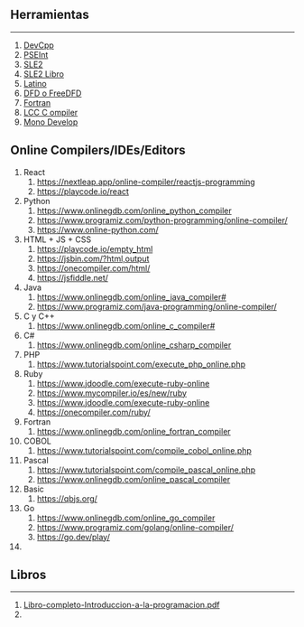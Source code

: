 ## Herramientas
---

1. [DevCpp](https://sourceforge.net/projects/orwelldevcpp/files/Portable%20Releases/Dev-Cpp%205.11%20TDM-GCC%20x64%204.9.2%20Portable.7z/download)
2. [PSEInt](https://pseint.sourceforge.net/index.php?page=descargas.php&os=w32)
3. [SLE2](http://www.cnc.una.py/sl/setup.exe)
4. [SLE2 Libro](https://www.cnc.una.py/sl/libro-sl.pdf)
5. [Latino](https://github.com/MelvinG24/Latino/releases/download/v1.4.1/Latino-1.4.1-Win.exe)
6. [DFD o FreeDFD](https://storage.googleapis.com/google-code-archive-downloads/v2/code.google.com/freedfd/FreeDFD-1.1.zip)
7. [Fortran](http://www.equation.com/servlet/equation.cmd?fa=fortran)
8. [LCC C ompiler](https://lcc-win32.services.net/)
9. [Mono Develop](https://www.mono-project.com/download/stable/#download-win)

## Online Compilers/IDEs/Editors

1. React
   1. https://nextleap.app/online-compiler/reactjs-programming
   2. https://playcode.io/react
2. Python
   1. https://www.onlinegdb.com/online_python_compiler
   2. https://www.programiz.com/python-programming/online-compiler/
   3. https://www.online-python.com/
3. HTML + JS + CSS
   1. https://playcode.io/empty_html
   2. https://jsbin.com/?html,output
   3. https://onecompiler.com/html/
   4. https://jsfiddle.net/
4. Java
   1. https://www.onlinegdb.com/online_java_compiler#
   2. https://www.programiz.com/java-programming/online-compiler/
5. C y C++
   1. https://www.onlinegdb.com/online_c_compiler#
6. C#
   1. https://www.onlinegdb.com/online_csharp_compiler
7. PHP
   1. https://www.tutorialspoint.com/execute_php_online.php
8. Ruby
   1. https://www.jdoodle.com/execute-ruby-online
   2. https://www.mycompiler.io/es/new/ruby
   3. https://www.jdoodle.com/execute-ruby-online
   4. https://onecompiler.com/ruby/
9.  Fortran
    1.  https://www.onlinegdb.com/online_fortran_compiler
10. COBOL
    1.  https://www.tutorialspoint.com/compile_cobol_online.php
11. Pascal
    1.  https://www.tutorialspoint.com/compile_pascal_online.php
    2.  https://www.onlinegdb.com/online_pascal_compiler
12. Basic
    1.  https://qbjs.org/
13. Go
    1.  https://www.onlinegdb.com/online_go_compiler
    2.  https://www.programiz.com/golang/online-compiler/
    3.  https://go.dev/play/
14. 

## Libros
---
1. [Libro-completo-Introduccion-a-la-programacion.pdf](https://www.uv.mx/personal/pmartinez/files/2021/03/Libro-completo-Introduccion-a-la-programacion.pdf)
2. 